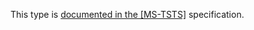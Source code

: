 This type is [documented in the [MS-TSTS]](https://learn.microsoft.com/en-us/openspecs/windows_protocols/ms-tsts/c55fbd8f-d7e3-4efe-9ca6-d0985dab9602) specification.
